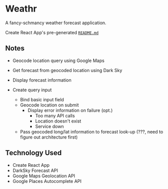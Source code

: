 # Weathr
A fancy-schmancy weather forecast application.

Create React App's pre-generated [`README.md`](docs/create-react-app.md)

## Notes
* Geocode location query using Google Maps
* Get forecast from geocoded location using Dark Sky
* Display forecast information

* Create query input
  * Bind basic input field
  * Geocode location on submit
    * Display error information on failure (opt.)
      * Too many API calls
      * Location doesn't exist
      * Service down
  * Pass geocoded long/lat information to forecast look-up (???, need to figure out architecture first)


## Technology Used
* Create React App
* DarkSky Forecast API
* Google Maps Geolocation API
* Google Places Autocomplete API
